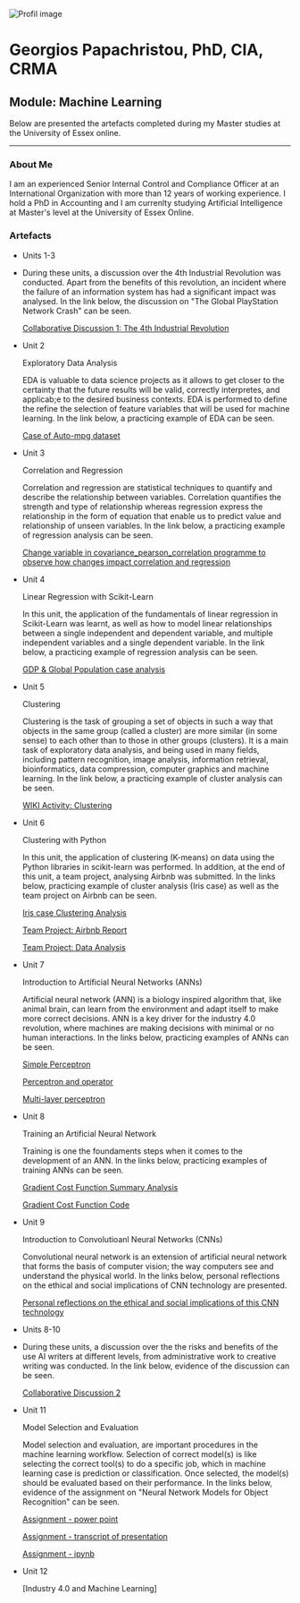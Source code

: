 

![Profil image](https://github.com/user-attachments/assets/9a96146c-3341-4200-9e11-3eee837d02ab)


# Georgios Papachristou, PhD, CIA, CRMA       

## Module: Machine Learning
   
   Below are presented the artefacts completed during my Master studies at the University of Essex online.

---

### About Me

I am an experienced Senior Internal Control and Compliance Officer at an International Organization with more than 12 years of working experience. I hold a PhD in Accounting and I am currenlty studying Artificial Intelligence at Master's level at the University of Essex Online.


### Artefacts

*   Units 1-3

*   During these units, a discussion over the 4th Industrial Revolution was conducted. Apart from the benefits of this revolution, an incident where the failure of an information system has had a significant impact was analysed. In the link below, the discussion on "The Global PlayStation Network Crash" can be seen.

    [Collaborative Discussion 1: The 4th Industrial Revolution](https://github.com/GeorgiosPapachristou/Master-s-AI/blob/master/pdf/Discussion%20Forum%201_Units%201-3.pdf)
  
*   Unit 2
  
    Exploratory Data Analysis

    EDA is valuable to data science projects as it allows to get closer to the certainty that the future results will be valid, correctly interpretes, and applicab;e to the desired business contexts. EDA is performed to define the refine the selection of feature variables that will be used for machine learning. In the link below, a practicing example of EDA can be seen.

    [Case of Auto-mpg dataset](https://github.com/GeorgiosPapachristou/Master-s-AI/blob/master/pdf/EDA%20Unit%202.pdf)
  
*   Unit 3
  
    Correlation and Regression

    Correlation and regression are statistical techniques to quantify and describe the relationship between variables. Correlation quantifies the strength and type of relationship whereas regression express the relationship in the form of equation that enable us to predict value and relationship of unseen variables. In the link below, a practicing example of regression analysis can be seen. 

    [Change variable in covariance_pearson_correlation programme to observe how changes impact correlation and regression](https://github.com/GeorgiosPapachristou/Master-s-AI/blob/master/pdf/Covariance_Pearson_correlation.pdf)
  
*   Unit 4
  
    Linear Regression with Scikit-Learn

    In this unit, the application of the fundamentals of linear regression in Scikit-Learn was learnt, as well as how to model linear relationships between a single independent and dependent variable, and multiple independent variables and a single dependent variable. In the link below, a practicing example of regression analysis can be seen. 

    [GDP & Global Population case analysis](https://github.com/GeorgiosPapachristou/Master-s-AI/blob/master/pdf/GDP_and_Global_Population.ipynb)
  
*   Unit 5
  
    Clustering

    Clustering is the task of grouping a set of objects in such a way that objects in the same group (called a cluster) are more similar (in some sense) to each other than to those in other groups (clusters). It is a main task of exploratory data analysis, and being used in many fields, including pattern recognition, image analysis, information retrieval, bioinformatics, data compression, computer graphics and machine learning. In the link below, a practicing example of cluster analysis can be seen.

    [WIKI Activity: Clustering](https://github.com/GeorgiosPapachristou/Master-s-AI/blob/master/pdf/WIKI%20Activity_Clustering.pdf)
  
*   Unit 6
  
    Clustering with Python

    In this unit, the application of clustering (K-means) on data using the Python libraries in scikit-learn was performed. In addition, at the end of this unit, a team project, analysing Airbnb was submitted. In the links below, practicing example of cluster analysis (Iris case) as well as the team project on Airbnb can be seen.

    [Iris case Clustering Analysis](https://github.com/GeorgiosPapachristou/Master-s-AI/blob/master/pdf/Iris_clustering.ipynb)
    
    [Team Project: Airbnb Report](https://github.com/GeorgiosPapachristou/Master-s-AI/blob/master/pdf/ML%20assignment%20group%203%20report.pdf)
    
    [Team Project: Data Analysis](https://github.com/GeorgiosPapachristou/Master-s-AI/blob/master/pdf/data-analysis_Report.ipynb)
  
*   Unit 7

    Introduction to Artificial Neural Networks (ANNs)

    Artificial neural network (ANN) is a biology inspired algorithm that, like animal brain, can learn from the environment and adapt itself to make more correct decisions. ANN is a key driver for the industry 4.0 revolution, where machines are making decisions with minimal or no human interactions. In the links below, practicing examples of ANNs can be seen.

    [Simple Perceptron](https://github.com/GeorgiosPapachristou/Master-s-AI/blob/master/pdf/Unit07%20Ex1%20simple_perceptron.ipynb)

    [Perceptron and operator](https://github.com/GeorgiosPapachristou/Master-s-AI/blob/master/pdf/Unit07%20Ex2%20perceptron_AND_operator.ipynb)

    [Multi-layer perceptron](https://github.com/GeorgiosPapachristou/Master-s-AI/blob/master/pdf/Unit07%20Ex3%20multi-layer%20Perceptron.ipynb)
  
*   Unit 8
  
    Training an Artificial Neural Network

    Training is one the foundaments steps when it comes to the development of an ANN. In the links below, practicing examples of training ANNs can be seen.

    [Gradient Cost Function Summary Analysis](https://github.com/GeorgiosPapachristou/Master-s-AI/blob/master/pdf/Change%20on%20cost%20when%20changing%20iteration%20number%20and%20learning%20rate.pdf)

    [Gradient Cost Function Code](https://github.com/GeorgiosPapachristou/Master-s-AI/blob/master/pdf/Unit%208%20Iteration%20and%20learning%20rate%20impact%20on%20cost.ipynb)
      
*   Unit 9
  
    Introduction to Convolutioanl Neural Networks (CNNs)

    Convolutional neural network is an extension of artificial neural network that forms the basis of computer vision; the way computers see and understand the physical world. In the links below, personal reflections on the ethical and social implications of CNN technology are presented.

    [Personal reflections on the ethical and social implications of this CNN technology](https://github.com/GeorgiosPapachristou/Master-s-AI/blob/master/pdf/Personal%20thoughts%20on%20the%20ethical%20and%20social%20implications%20of%20this%20CNN%20technology.pdf)
  
*   Units 8-10

*   During these units, a discussion over the the risks and benefits of the use AI writers at different levels, from administrative work to creative writing was conducted. In the link below, evidence of the discussion can be seen.
  
    [Collaborative Discussion 2](https://github.com/GeorgiosPapachristou/Master-s-AI/blob/master/pdf/Discussion%20Forum%202_Units%208-10.pdf)
  
*   Unit 11
  
    Model Selection and Evaluation

    Model selection and evaluation, are important procedures in the machine learning workflow. Selection of correct model(s) is like selecting the correct tool(s) to do a specific job, which in machine learning case is prediction or classification. Once selected, the model(s) should be evaluated based on their performance. In the links below, evidence of the assignment on "Neural Network Models for Object Recognition" can be seen.

    [Assignment - power point](https://github.com/GeorgiosPapachristou/Master-s-AI/blob/master/pdf/Assignment%2011.pdf)

    [Assignment - transcript of presentation](https://github.com/GeorgiosPapachristou/Master-s-AI/blob/master/pdf/Transcript%20of%20presentation.pdf)

    [Assignment - ipynb](https://github.com/GeorgiosPapachristou/Master-s-AI/blob/master/pdf/Unit11_model_Performance_Measurement.ipynb)
  
*   Unit 12
  
    [Industry 4.0 and Machine Learning]

